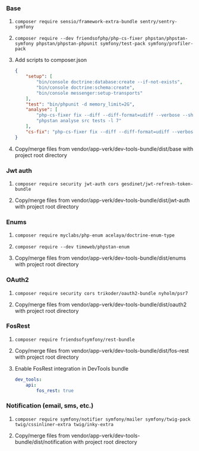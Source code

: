 ### Base
1. ```composer require sensio/framework-extra-bundle sentry/sentry-symfony```

2. ```composer require --dev friendsofphp/php-cs-fixer phpstan/phpstan-symfony phpstan/phpstan-phpunit symfony/test-pack symfony/profiler-pack```

3. Add scripts to composer.json
    ```json
    {
        "setup": [
            "bin/console doctrine:database:create --if-not-exists",
            "bin/console doctrine:schema:create",
            "bin/console messenger:setup-transports"
        ],
        "test": "bin/phpunit -d memory_limit=2G",
        "analyse": [
            "php-cs-fixer fix --diff --diff-format=udiff --verbose --show-progress=estimating --dry-run",
            "phpstan analyse src tests -l 7"
        ],
        "cs-fix": "php-cs-fixer fix --diff --diff-format=udiff --verbose --show-progress=estimating"
    }
    ```

4. Copy/merge files from vendor/app-verk/dev-tools-bundle/dist/base with project root directory

### Jwt auth

1. ```composer require security jwt-auth cors gesdinet/jwt-refresh-token-bundle```

2. Copy/merge files from vendor/app-verk/dev-tools-bundle/dist/jwt-auth with project root directory

### Enums

1. ```composer require myclabs/php-enum acelaya/doctrine-enum-type```

2. ```composer require --dev timeweb/phpstan-enum```

3. Copy/merge files from vendor/app-verk/dev-tools-bundle/dist/enums with project root directory

### OAuth2

1. ```composer require security cors trikoder/oauth2-bundle nyholm/psr7```

2. Copy/merge files from vendor/app-verk/dev-tools-bundle/dist/oauth2 with project root directory

### FosRest

1. ```composer require friendsofsymfony/rest-bundle```

2. Copy/merge files from vendor/app-verk/dev-tools-bundle/dist/fos-rest with project root directory

3. Enable FosRest integration in DevTools bundle
    ```yaml
    dev_tools:
        api:
            fos_rest: true
    ```

### Notification (email, sms, etc.)

1. ```composer require symfony/notifier symfony/mailer symfony/twig-pack twig/cssinliner-extra twig/inky-extra```

2. Copy/merge files from vendor/app-verk/dev-tools-bundle/dist/notification with project root directory
